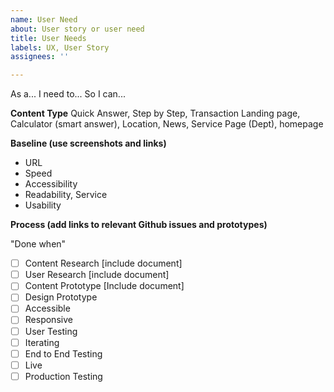 ```yaml
---
name: User Need
about: User story or user need
title: User Needs
labels: UX, User Story
assignees: ''

---
```


As a...
I need to...
So I can...

**Content Type**  Quick Answer, Step by Step, Transaction Landing page, Calculator (smart answer), Location, News, Service Page (Dept), homepage

**Baseline (use screenshots and links)**
- URL
- Speed
- Accessibility
- Readability, Service 
- Usability

**Process (add links to relevant Github issues and prototypes)**

"Done when"

- [ ] Content Research [include document]
- [ ] User Research [include document]
- [ ] Content Prototype [Include document]
- [ ] Design Prototype 
- [ ] Accessible
- [ ] Responsive
- [ ] User Testing 
- [ ] Iterating
- [ ] End to End Testing
- [ ] Live 
- [ ] Production Testing
